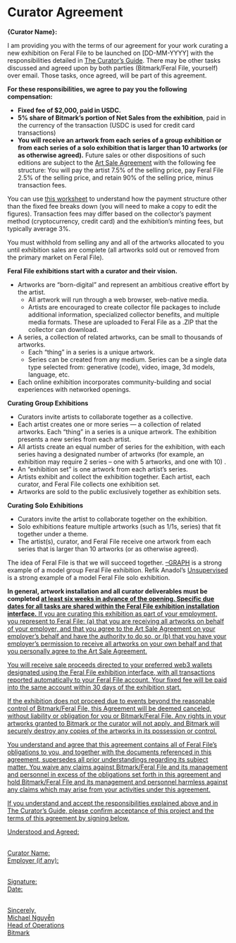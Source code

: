 # Curator Agreement

**{Curator Name}:**

I am providing you with the terms of our agreement for your work curating a new exhibition on Feral File to be launched on [DD-MM-YYYY] with the responsibilities detailed in [The Curator’s Guide](https://docs.google.com/document/d/1g6F7IiDB5D3jWExJ8-HHfJdtZB5TlB-s-Zkuz5bztTI/edit). There may be other tasks discussed and agreed upon by both parties (Bitmark/Feral File, yourself) over email.  Those tasks, once agreed, will be part of this agreement.

**For these responsibilities, we agree to pay you  the following compensation:**
- **Fixed fee of $2,000, paid in USDC.**
- **5% share of Bitmark’s portion of Net Sales from the exhibition**, paid in the currency of the transaction (USDC is used for credit card transactions)
- **You will receive an artwork from each series of a group exhibition or from each series of a solo exhibition that is larger than 10 artworks (or as otherwise agreed).** Future sales or other dispositions of such editions are subject to the [Art Sale Agreement](https://feralfile.com/docs/art-sale-agreement) with the following fee structure: You will pay the artist 7.5% of the selling price, pay Feral File 2.5% of the selling price, and retain 90% of the selling price, minus transaction fees.  

You can use [this worksheet](https://docs.google.com/spreadsheets/d/1gpOSaji6kQ3jLjtzQU7ixlATfXmNWq5Cv-vZ_fRx_Qw/edit#gid=1326931850) to understand how the payment structure other than the fixed fee breaks down (you will need to make a copy to edit the figures). Transaction fees may differ based on the collector’s payment method (cryptocurrency, credit card) and the exhibition’s minting fees, but typically average 3%.

You must withhold from selling any and all of the artworks allocated to you until exhibition sales are complete (all artworks sold out or removed from the primary market on Feral File).

**Feral File exhibitions start with a curator and their vision.**
- Artworks are “born-digital” and represent an ambitious creative effort by  the artist. 
    - All artwork will run through a web browser, web-native media.
    - Artists are encouraged to create collector file packages to include additional information, specialized collector benefits, and multiple media formats. These are uploaded to Feral File as a .ZIP that the collector can download.
- A series, a collection of related artworks, can be small to thousands of artworks.
    - Each “thing” in a series is a unique artwork. 
    - Series can be created from any medium. Series can be a single data type selected from: generative (code), video, image, 3d models, language, etc. 
- Each online exhibition incorporates community-building and social experiences with networked openings.

**Curating Group Exhibitions**
- Curators invite artists to collaborate together as a collective.
- Each artist creates one or more series — a collection of related artworks. Each “thing” in a series is a unique artwork. The exhibition presents a new series from each artist.
- All artists create an equal number of series for the exhibition, with each series having a designated number of artworks (for example, an exhibition may require  2 series –  one with 5 artworks, and one with 10)  .
- An “exhibition set” is one artwork from each artist’s series.
- Artists exhibit and collect the exhibition together. Each artist, each curator, and Feral File collects one  exhibition set. 
- Artworks are sold to the public exclusively together as exhibition sets.

**Curating Solo Exhibitions**
- Curators invite the artist to collaborate together on the exhibition.
- Solo exhibitions feature multiple artworks (such as 1/1s, series) that fit together under a theme.
- The  artist(s), curator, and Feral File receive one artwork from each series that is larger than 10 artworks (or as otherwise agreed).


The idea of Feral File is that we will succeed together. [–GRAPH](https://feralfile.com/exhibitions/graph-eg6) is a strong example of a model group Feral File exhibition. Refik Anadol’s [Unsupervised](https://feralfile.com/exhibitions/unsupervised-sla) is a strong example of a model Feral File solo exhibition.

**In general, artwork installation and all curator deliverables must be completed <u>at least six  weeks in advance of the opening<u>. Specific due dates for all tasks are shared within the Feral File exhibition installation interface.**
If you are curating this exhibition as part of your employment, you represent to Feral File: (a)  that you are receiving all artworks on behalf of your employer, and that you agree to the Art Sale Agreement on your employer’s behalf and have the authority to do so,  or (b)  that you have your employer’s permission to receive all artworks on your own behalf and that you personally agree to the Art Sale Agreement.

You will receive sale proceeds directed to your preferred web3 wallets designated using the Feral File exhibition interface, with all transactions reported automatically to your Feral File account. Your fixed fee will be paid into the same account within 30 days of the exhibition start.

If the exhibition does not proceed due to events beyond the reasonable control of Bitmark/Feral File, this Agreement will be deemed canceled, without liability or obligation for you or Bitmark/Feral File.  Any rights in your artworks granted to Bitmark or the  curator will not apply, and  Bitmark will securely destroy any copies of the artworks in its possession or control.

You understand and agree that this agreement contains all of Feral File’s obligations to you, and together with the documents referenced in this agreement, supersedes all prior understandings regarding its subject matter.  You waive any claims against Bitmark/Feral File and its management and  personnel in excess of the obligations set forth in this agreement and hold Bitmark/Feral File and its management and personnel harmless against any claims which may arise from your activities under this agreement. 

If you understand and accept the responsibilities explained above and in The Curator’s Guide, please confirm acceptance of this project and the terms of this agreement by signing below.

Understood and Agreed:

<br>Curator Name:
<br>Employer (if any): 

<br>Signature:
<br>Date:

<br>Sincerely,
<br>Michael Nguyễn
<br>Head of Operations
<br>Bitmark
